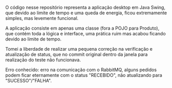 O código nesse repositório representa a aplicação desktop em Java Swing, que devido ao limite de tempo e uma queda de energia, ficou extremamente simples, mas levemente funcional.

A aplicação consiste em apenas uma classe (fora a POJO para Produto), que contém toda a lógica e interface, uma prática ruim mas acabou ficando devido ao limite de tempo.

Tomei a liberdade de realizar uma pequena correção na verificação e atualização de status, que no commit original dentro da janela para realização do teste não funcionava.

Erro conhecido: erro na comunicação com o RabbitMQ, alguns pedidos podem ficar eternamente com o status "RECEBIDO", não atualizando para "SUCESSO"/"FALHA".
